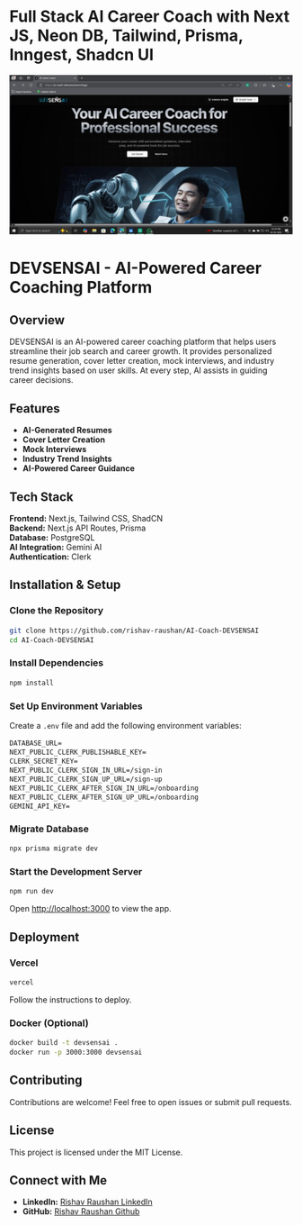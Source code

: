 # Full Stack AI Career Coach with Next JS, Neon DB, Tailwind, Prisma, Inngest, Shadcn UI 


![devsensai](https://github.com/rishav-raushan/AI-Coach-DEVSENSAI/blob/main/readmebanner.png)

# DEVSENSAI - AI-Powered Career Coaching Platform

## Overview

DEVSENSAI is an AI-powered career coaching platform that helps users streamline their job search and career growth. It provides personalized resume generation, cover letter creation, mock interviews, and industry trend insights based on user skills. At every step, AI assists in guiding career decisions.

## Features

- **AI-Generated Resumes**
- **Cover Letter Creation**
- **Mock Interviews**
- **Industry Trend Insights**
- **AI-Powered Career Guidance**

## Tech Stack

**Frontend:** Next.js, Tailwind CSS, ShadCN  
**Backend:** Next.js API Routes, Prisma  
**Database:** PostgreSQL  
**AI Integration:** Gemini AI  
**Authentication:** Clerk  

## Installation & Setup

### Clone the Repository
```bash
git clone https://github.com/rishav-raushan/AI-Coach-DEVSENSAI
cd AI-Coach-DEVSENSAI
```

### Install Dependencies
```bash
npm install
```

### Set Up Environment Variables
Create a `.env` file and add the following environment variables:
```env
DATABASE_URL=
NEXT_PUBLIC_CLERK_PUBLISHABLE_KEY=
CLERK_SECRET_KEY=
NEXT_PUBLIC_CLERK_SIGN_IN_URL=/sign-in
NEXT_PUBLIC_CLERK_SIGN_UP_URL=/sign-up
NEXT_PUBLIC_CLERK_AFTER_SIGN_IN_URL=/onboarding
NEXT_PUBLIC_CLERK_AFTER_SIGN_UP_URL=/onboarding
GEMINI_API_KEY=
```

### Migrate Database
```bash
npx prisma migrate dev
```

### Start the Development Server
```bash
npm run dev
```
Open [http://localhost:3000](http://localhost:3000) to view the app.

## Deployment

### Vercel
```bash
vercel
```
Follow the instructions to deploy.

### Docker (Optional)
```bash
docker build -t devsensai .
docker run -p 3000:3000 devsensai
```

## Contributing
Contributions are welcome! Feel free to open issues or submit pull requests.

## License
This project is licensed under the MIT License.

## Connect with Me
- **LinkedIn:** [Rishav Raushan LinkedIn](https://www.linkedin.com/in/rishav-raushan1/)
- **GitHub:** [Rishav Raushan Github](https://github.com/rishav-raushan)
